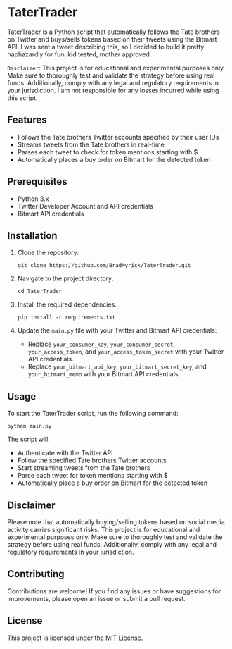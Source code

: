# TaterTrader

TaterTrader is a Python script that automatically follows the Tate brothers on Twitter and buys/sells tokens based on their tweets using the Bitmart API.
I was sent a tweet describing this, so I decided to build it pretty haphazardly for fun, kid tested, mother approved.

`Disclaimer`: This project is for educational and experimental purposes only. Make sure to thoroughly test and validate the strategy before using real funds. Additionally, comply with any legal and regulatory requirements in your jurisdiction. I am not responsible for any losses incurred while using this script.
## Features

- Follows the Tate brothers Twitter accounts specified by their user IDs
- Streams tweets from the Tate brothers in real-time
- Parses each tweet to check for token mentions starting with $
- Automatically places a buy order on Bitmart for the detected token

## Prerequisites

- Python 3.x
- Twitter Developer Account and API credentials
- Bitmart API credentials

## Installation

1. Clone the repository:
   ```
   git clone https://github.com/BradMyrick/TaterTrader.git
   ```

2. Navigate to the project directory:
   ```
   cd TaterTrader
   ```

3. Install the required dependencies:
   ```
   pip install -r requirements.txt
   ```

4. Update the `main.py` file with your Twitter and Bitmart API credentials:
   - Replace `your_consumer_key`, `your_consumer_secret`, `your_access_token`, and `your_access_token_secret` with your Twitter API credentials.
   - Replace `your_bitmart_api_key`, `your_bitmart_secret_key`, and `your_bitmart_memo` with your Bitmart API credentials.

## Usage

To start the TaterTrader script, run the following command:

```
python main.py
```

The script will:
- Authenticate with the Twitter API
- Follow the specified Tate brothers Twitter accounts
- Start streaming tweets from the Tate brothers
- Parse each tweet for token mentions starting with $
- Automatically place a buy order on Bitmart for the detected token

## Disclaimer

Please note that automatically buying/selling tokens based on social media activity carries significant risks. This project is for educational and experimental purposes only. Make sure to thoroughly test and validate the strategy before using real funds. Additionally, comply with any legal and regulatory requirements in your jurisdiction.

## Contributing

Contributions are welcome! If you find any issues or have suggestions for improvements, please open an issue or submit a pull request.

## License

This project is licensed under the [MIT License](LICENSE).